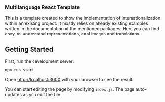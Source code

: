 ### Multilanguage React Template

This is a template created to show the implementation of internationalization within an existing project. It mostly relies on already existing examples written
in the documentation of the mentioned packages. Here you can find easy-to-understand representations, cool images and translations.

## Getting Started

First, run the development server:

```bash
npm run start
```

Open [http://localhost:3000](http://localhost:3000) with your browser to see the result.

You can start editing the page by modifying `index.js`. The page auto-updates as you edit the file.
